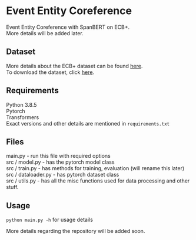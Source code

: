 # Event Entity Coreference

Event Entity Coreference with SpanBERT on ECB+.  
More details will be added later.

## Dataset
More details about the ECB+ dataset can be found [here](http://www.newsreader-project.eu/results/data/the-ecb-corpus/).  
To download the dataset, click [here](kyoto.let.vu.nl/repo/ECB+_LREC2014.zip).

## Requirements
Python 3.8.5  
Pytorch  
Transformers  
Exact versions and other details are mentioned in `requirements.txt`

## Files
  main.py - run this file with required options  
  src / model.py - has the pytorch model class  
  src / train.py - has methods for training, evaluation (will rename this later)  
  src / dataloader.py - has pytorch dataset class   
  src / utils.py - has all the misc functions used for data processing and other stuff.

## Usage 
`python main.py -h` for usage details  

More details regarding the repository will be added soon.
